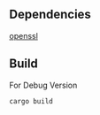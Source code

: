 ## Dependencies
[openssl](https://docs.rs/openssl/latest/openssl/)

## Build
For Debug Version
```bash
cargo build
```
